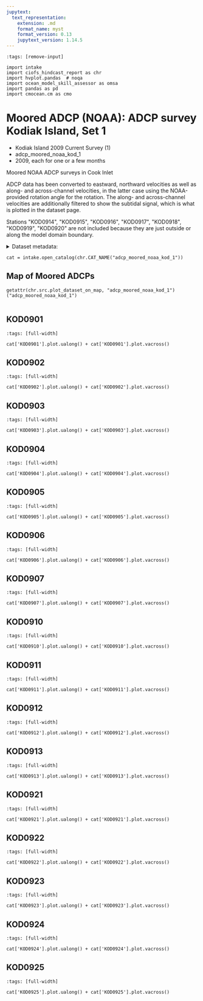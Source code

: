```yaml
---
jupytext:
  text_representation:
    extension: .md
    format_name: myst
    format_version: 0.13
    jupytext_version: 1.14.5
---
```


```{code-cell}
:tags: [remove-input]

import intake
import ciofs_hindcast_report as chr
import hvplot.pandas  # noqa
import ocean_model_skill_assessor as omsa
import pandas as pd
import cmocean.cm as cmo
```

# Moored ADCP (NOAA): ADCP survey Kodiak Island, Set 1

* Kodiak Island 2009 Current Survey (1)
* adcp_moored_noaa_kod_1
* 2009, each for one or a few months

Moored NOAA ADCP surveys in Cook Inlet

ADCP data has been converted to eastward, northward velocities as well as along- and across-channel velocities, in the latter case using the NOAA-provided rotation angle for the rotation. The along- and across-channel velocities are additionally filtered to show the subtidal signal, which is what is plotted in the dataset page.

Stations "KOD0914", "KOD0915", "KOD0916", "KOD0917", "KOD0918", "KOD0919", "KOD0920" are not included because they are just outside or along the model domain boundary.




<details><summary>Dataset metadata:</summary>

|    | Dataset   |   depth | featuretype       | first_good_data     |   flood_direction_degrees |   height_from_bottom | last_good_data      |     lat |      lon |   maxLatitude |   maxLongitude |   measured_depth |   minLatitude |   minLongitude | name                               | observe_dst   | orientation   | ping_int   | project                           | project_type   |   sample_interval | self                                                                                      | sensor_depth   |   timezone_offset | units   | urlpath                                                       |
|---:|:----------|--------:|:------------------|:--------------------|--------------------------:|---------------------:|:--------------------|--------:|---------:|--------------:|---------------:|-----------------:|--------------:|---------------:|:-----------------------------------|:--------------|:--------------|:-----------|:----------------------------------|:---------------|------------------:|:------------------------------------------------------------------------------------------|:---------------|------------------:|:--------|:--------------------------------------------------------------|
|  0 | KOD0901   |    81.3 | timeSeriesProfile | 2009-05-29 18:06:00 |                       250 |                11.52 | 2009-07-10 22:30:00 | 57.7356 | -152.385 |       57.7356 |       -152.385 |            79.22 |       57.7356 |       -152.385 | Chiniak Bay                        | True          | up            |            | Kodiak Island 2009 Current Survey | Survey         |               360 | https://api.tidesandcurrents.noaa.gov/mdapi/prod/webapi/stations/KOD0901/deployments.json |                |                -9 | metric  | https://tidesandcurrents.noaa.gov/stationhome.html?id=KOD0901 |
|  1 | KOD0902   |    18.4 | timeSeriesProfile | 2009-05-29 00:54:00 |                        20 |                 3    | 2009-07-10 21:30:00 | 57.7746 | -152.435 |       57.7746 |       -152.435 |            17.24 |       57.7746 |       -152.435 | St. Paul Harbor                    | True          | up            |            | Kodiak Island 2009 Current Survey | Survey         |               360 | https://api.tidesandcurrents.noaa.gov/mdapi/prod/webapi/stations/KOD0902/deployments.json |                |                -9 | metric  | https://tidesandcurrents.noaa.gov/stationhome.html?id=KOD0902 |
|  2 | KOD0903   |    13.3 | timeSeriesProfile | 2009-05-29 03:42:00 |                        56 |                 0.6  | 2009-08-20 01:11:00 | 57.7892 | -152.394 |       57.7892 |       -152.394 |            12.64 |       57.7892 |       -152.394 | Kodiak Harbor Narrows, Chiniak Bay | True          | up            |            | Kodiak Island 2009 Current Survey | Survey         |               360 | https://api.tidesandcurrents.noaa.gov/mdapi/prod/webapi/stations/KOD0903/deployments.json |                |                -9 | metric  | https://tidesandcurrents.noaa.gov/stationhome.html?id=KOD0903 |
|  3 | KOD0904   |    47.3 | timeSeriesProfile | 2009-05-29 03:00:00 |                        60 |                11.52 | 2009-07-10 23:54:00 | 57.8058 | -152.334 |       57.8058 |       -152.334 |            45.82 |       57.8058 |       -152.334 | Woody Island, N of                 | True          | up            |            | Kodiak Island 2009 Current Survey | Survey         |               360 | https://api.tidesandcurrents.noaa.gov/mdapi/prod/webapi/stations/KOD0904/deployments.json |                |                -9 | metric  | https://tidesandcurrents.noaa.gov/stationhome.html?id=KOD0904 |
|  4 | KOD0905   |    31.2 | timeSeriesProfile | 2009-05-29 17:30:00 |                        20 |                 4.5  | 2009-07-10 23:24:00 | 57.7804 | -152.366 |       57.7804 |       -152.366 |            32.58 |       57.7804 |       -152.366 | Woody Channel                      | True          | up            |            | Kodiak Island 2009 Current Survey | Survey         |               360 | https://api.tidesandcurrents.noaa.gov/mdapi/prod/webapi/stations/KOD0905/deployments.json |                |                -9 | metric  | https://tidesandcurrents.noaa.gov/stationhome.html?id=KOD0905 |
|  5 | KOD0906   |    77.7 | timeSeriesProfile | 2009-05-29 20:24:00 |                        20 |                 5.5  | 2009-07-11 19:17:00 | 57.6078 | -152.09  |       57.6078 |       -152.09  |            77.74 |       57.6078 |       -152.09  | Cape Chiniak                       | True          | up            |            | Kodiak Island 2009 Current Survey | Survey         |               360 | https://api.tidesandcurrents.noaa.gov/mdapi/prod/webapi/stations/KOD0906/deployments.json |                |                -9 | metric  | https://tidesandcurrents.noaa.gov/stationhome.html?id=KOD0906 |
|  6 | KOD0907   |    73.9 | timeSeriesProfile | 2009-05-30 00:18:00 |                       220 |                 5.5  | 2009-07-12 01:06:00 | 57.3995 | -152.535 |       57.3995 |       -152.535 |            71.92 |       57.3995 |       -152.535 | Ugak Bay Entrance                  | True          | up            |            | Kodiak Island 2009 Current Survey | Survey         |               360 | https://api.tidesandcurrents.noaa.gov/mdapi/prod/webapi/stations/KOD0907/deployments.json |                |                -9 | metric  | https://tidesandcurrents.noaa.gov/stationhome.html?id=KOD0907 |
|  7 | KOD0910   |   119   | timeSeriesProfile | 2009-05-30 19:00:00 |                       260 |                29.44 | 2009-07-12 19:12:00 | 57.2309 | -152.884 |       57.2309 |       -152.884 |           116.24 |       57.2309 |       -152.884 | Left Cape, E of                    | True          | up            |            | Kodiak Island 2009 Current Survey | Survey         |               360 | https://api.tidesandcurrents.noaa.gov/mdapi/prod/webapi/stations/KOD0910/deployments.json |                |                -9 | metric  | https://tidesandcurrents.noaa.gov/stationhome.html?id=KOD0910 |
|  8 | KOD0911   |   123   | timeSeriesProfile | 2009-05-30 17:36:00 |                       250 |                29.44 | 2009-07-12 17:41:00 | 57.1978 | -153.105 |       57.1978 |       -153.105 |           119.83 |       57.1978 |       -153.105 | Cathedral Island, E of             | True          | up            |            | Kodiak Island 2009 Current Survey | Survey         |               360 | https://api.tidesandcurrents.noaa.gov/mdapi/prod/webapi/stations/KOD0911/deployments.json |                |                -9 | metric  | https://tidesandcurrents.noaa.gov/stationhome.html?id=KOD0911 |
|  9 | KOD0912   |    74.2 | timeSeriesProfile | 2009-05-31 01:30:00 |                       330 |                11.52 | 2009-07-13 02:05:00 | 57.1787 | -153.325 |       57.1787 |       -153.325 |            71.36 |       57.1787 |       -153.325 | Old Harbor                         | True          | up            |            | Kodiak Island 2009 Current Survey | Survey         |               360 | https://api.tidesandcurrents.noaa.gov/mdapi/prod/webapi/stations/KOD0912/deployments.json |                |                -9 | metric  | https://tidesandcurrents.noaa.gov/stationhome.html?id=KOD0912 |
| 10 | KOD0913   |   120   | timeSeriesProfile | 2009-05-31 00:06:00 |                        30 |                29.44 | 2009-07-13 00:36:00 | 57.0732 | -153.451 |       57.0732 |       -153.451 |           114.81 |       57.0732 |       -153.451 | Natalia Peninsula, W of            | True          | up            |            | Kodiak Island 2009 Current Survey | Survey         |               360 | https://api.tidesandcurrents.noaa.gov/mdapi/prod/webapi/stations/KOD0913/deployments.json |                |                -9 | metric  | https://tidesandcurrents.noaa.gov/stationhome.html?id=KOD0913 |
| 11 | KOD0921   |    71.9 | timeSeriesProfile | 2009-06-02 02:48:00 |                       350 |                 5.5  | 2009-07-15 01:24:00 | 57.2861 | -154.828 |       57.2861 |       -154.828 |            69.79 |       57.2861 |       -154.828 | Cape Ikolik                        | True          | up            |            | Kodiak Island 2009 Current Survey | Survey         |               360 | https://api.tidesandcurrents.noaa.gov/mdapi/prod/webapi/stations/KOD0921/deployments.json |                |                -9 | metric  | https://tidesandcurrents.noaa.gov/stationhome.html?id=KOD0921 |
| 12 | KOD0922   |    62.6 | timeSeriesProfile | 2009-06-02 17:36:00 |                        10 |                 5.5  | 2009-07-15 02:54:00 | 57.4172 | -154.766 |       57.4172 |       -154.766 |            59.52 |       57.4172 |       -154.766 | Cape Grant                         | True          | up            |            | Kodiak Island 2009 Current Survey | Survey         |               360 | https://api.tidesandcurrents.noaa.gov/mdapi/prod/webapi/stations/KOD0922/deployments.json |                |                -9 | metric  | https://tidesandcurrents.noaa.gov/stationhome.html?id=KOD0922 |
| 13 | KOD0923   |    25   | timeSeriesProfile | 2009-06-03 01:18:00 |                       315 |                 4.42 | 2009-07-15 21:36:00 | 57.6373 | -153.995 |       57.6373 |       -153.995 |            23.71 |       57.6373 |       -153.995 | Uyak Anchorage                     | True          | up            |            | Kodiak Island 2009 Current Survey | Survey         |               360 | https://api.tidesandcurrents.noaa.gov/mdapi/prod/webapi/stations/KOD0923/deployments.json |                |                -9 | metric  | https://tidesandcurrents.noaa.gov/stationhome.html?id=KOD0923 |
| 14 | KOD0924   |    16.8 | timeSeriesProfile | 2009-06-03 02:42:00 |                       290 |                 2.95 | 2009-07-15 23:00:00 | 57.5422 | -153.988 |       57.5422 |       -153.988 |            15.16 |       57.5422 |       -153.988 | Larsen Bay                         | True          | up            |            | Kodiak Island 2009 Current Survey | Survey         |               360 | https://api.tidesandcurrents.noaa.gov/mdapi/prod/webapi/stations/KOD0924/deployments.json |                |                -9 | metric  | https://tidesandcurrents.noaa.gov/stationhome.html?id=KOD0924 |
| 15 | KOD0925   |    63   | timeSeriesProfile | 2009-06-02 23:36:00 |                        45 |                 5.5  | 2009-07-16 21:48:00 | 57.7935 | -154.032 |       57.7935 |       -154.032 |            61.33 |       57.7935 |       -154.032 | Cape Kuliuk                        | True          | up            |            | Kodiak Island 2009 Current Survey | Survey         |               360 | https://api.tidesandcurrents.noaa.gov/mdapi/prod/webapi/stations/KOD0925/deployments.json |                |                -9 | metric  | https://tidesandcurrents.noaa.gov/stationhome.html?id=KOD0925 |

</details>



```{code-cell}
cat = intake.open_catalog(chr.CAT_NAME("adcp_moored_noaa_kod_1"))
```

## Map of Moored ADCPs
    

```{code-cell}
getattr(chr.src.plot_dataset_on_map, "adcp_moored_noaa_kod_1")("adcp_moored_noaa_kod_1")
    
```

## KOD0901
        

```{code-cell}
:tags: [full-width]

cat['KOD0901'].plot.ualong() + cat['KOD0901'].plot.vacross()
```

## KOD0902
        

```{code-cell}
:tags: [full-width]

cat['KOD0902'].plot.ualong() + cat['KOD0902'].plot.vacross()
```

## KOD0903
        

```{code-cell}
:tags: [full-width]

cat['KOD0903'].plot.ualong() + cat['KOD0903'].plot.vacross()
```

## KOD0904
        

```{code-cell}
:tags: [full-width]

cat['KOD0904'].plot.ualong() + cat['KOD0904'].plot.vacross()
```

## KOD0905
        

```{code-cell}
:tags: [full-width]

cat['KOD0905'].plot.ualong() + cat['KOD0905'].plot.vacross()
```

## KOD0906
        

```{code-cell}
:tags: [full-width]

cat['KOD0906'].plot.ualong() + cat['KOD0906'].plot.vacross()
```

## KOD0907
        

```{code-cell}
:tags: [full-width]

cat['KOD0907'].plot.ualong() + cat['KOD0907'].plot.vacross()
```

## KOD0910
        

```{code-cell}
:tags: [full-width]

cat['KOD0910'].plot.ualong() + cat['KOD0910'].plot.vacross()
```

## KOD0911
        

```{code-cell}
:tags: [full-width]

cat['KOD0911'].plot.ualong() + cat['KOD0911'].plot.vacross()
```

## KOD0912
        

```{code-cell}
:tags: [full-width]

cat['KOD0912'].plot.ualong() + cat['KOD0912'].plot.vacross()
```

## KOD0913
        

```{code-cell}
:tags: [full-width]

cat['KOD0913'].plot.ualong() + cat['KOD0913'].plot.vacross()
```

## KOD0921
        

```{code-cell}
:tags: [full-width]

cat['KOD0921'].plot.ualong() + cat['KOD0921'].plot.vacross()
```

## KOD0922
        

```{code-cell}
:tags: [full-width]

cat['KOD0922'].plot.ualong() + cat['KOD0922'].plot.vacross()
```

## KOD0923
        

```{code-cell}
:tags: [full-width]

cat['KOD0923'].plot.ualong() + cat['KOD0923'].plot.vacross()
```

## KOD0924
        

```{code-cell}
:tags: [full-width]

cat['KOD0924'].plot.ualong() + cat['KOD0924'].plot.vacross()
```

## KOD0925
        

```{code-cell}
:tags: [full-width]

cat['KOD0925'].plot.ualong() + cat['KOD0925'].plot.vacross()
```
